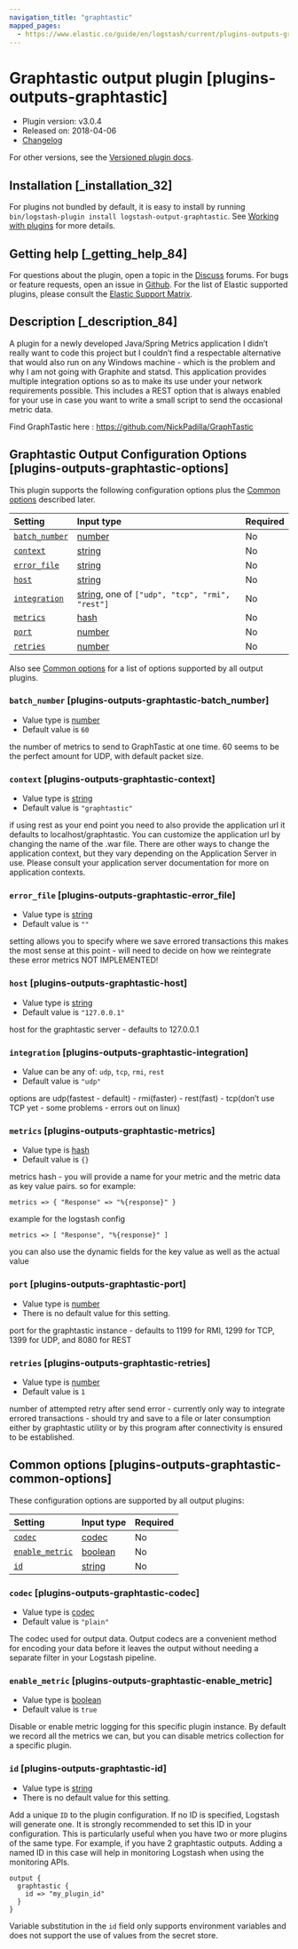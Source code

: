 ```yaml
---
navigation_title: "graphtastic"
mapped_pages:
  - https://www.elastic.co/guide/en/logstash/current/plugins-outputs-graphtastic.html
---
```


# Graphtastic output plugin [plugins-outputs-graphtastic]

* Plugin version: v3.0.4
* Released on: 2018-04-06
* [Changelog](https://github.com/logstash-plugins/logstash-output-graphtastic/blob/v3.0.4/CHANGELOG.md)

For other versions, see the [Versioned plugin docs](https://www.elastic.co/guide/en/logstash-versioned-plugins/current/output-graphtastic-index.html).

## Installation [_installation_32]

For plugins not bundled by default, it is easy to install by running `bin/logstash-plugin install logstash-output-graphtastic`. See [Working with plugins](https://www.elastic.co/guide/en/logstash/8.18/working-with-plugins.html) for more details.

## Getting help [_getting_help_84]

For questions about the plugin, open a topic in the [Discuss](http://discuss.elastic.co) forums. For bugs or feature requests, open an issue in [Github](https://github.com/logstash-plugins/logstash-output-graphtastic). For the list of Elastic supported plugins, please consult the [Elastic Support Matrix](https://www.elastic.co/support/matrix#logstash_plugins).

## Description [_description_84]

A plugin for a newly developed Java/Spring Metrics application I didn’t really want to code this project but I couldn’t find a respectable alternative that would also run on any Windows machine - which is the problem and why I am not going with Graphite and statsd. This application provides multiple integration options so as to make its use under your network requirements possible. This includes a REST option that is always enabled for your use in case you want to write a small script to send the occasional metric data.

Find GraphTastic here : <https://github.com/NickPadilla/GraphTastic>

## Graphtastic Output Configuration Options [plugins-outputs-graphtastic-options]

This plugin supports the following configuration options plus the [Common options](plugins-outputs-graphtastic.md#plugins-outputs-graphtastic-common-options) described later.

| Setting | Input type | Required |
| :- | :- | :- |
| [`batch_number`](plugins-outputs-graphtastic.md#plugins-outputs-graphtastic-batch_number) | [number](value-types.md#number) | No |
| [`context`](plugins-outputs-graphtastic.md#plugins-outputs-graphtastic-context) | [string](value-types.md#string) | No |
| [`error_file`](plugins-outputs-graphtastic.md#plugins-outputs-graphtastic-error_file) | [string](value-types.md#string) | No |
| [`host`](plugins-outputs-graphtastic.md#plugins-outputs-graphtastic-host) | [string](value-types.md#string) | No |
| [`integration`](plugins-outputs-graphtastic.md#plugins-outputs-graphtastic-integration) | [string](value-types.md#string), one of `["udp", "tcp", "rmi", "rest"]` | No |
| [`metrics`](plugins-outputs-graphtastic.md#plugins-outputs-graphtastic-metrics) | [hash](value-types.md#hash) | No |
| [`port`](plugins-outputs-graphtastic.md#plugins-outputs-graphtastic-port) | [number](value-types.md#number) | No |
| [`retries`](plugins-outputs-graphtastic.md#plugins-outputs-graphtastic-retries) | [number](value-types.md#number) | No |

Also see [Common options](plugins-outputs-graphtastic.md#plugins-outputs-graphtastic-common-options) for a list of options supported by all output plugins.

### `batch_number` [plugins-outputs-graphtastic-batch_number]

* Value type is [number](value-types.md#number)
* Default value is `60`

the number of metrics to send to GraphTastic at one time. 60 seems to be the perfect amount for UDP, with default packet size.

### `context` [plugins-outputs-graphtastic-context]

* Value type is [string](value-types.md#string)
* Default value is `"graphtastic"`

if using rest as your end point you need to also provide the application url it defaults to localhost/graphtastic. You can customize the application url by changing the name of the .war file. There are other ways to change the application context, but they vary depending on the Application Server in use. Please consult your application server documentation for more on application contexts.

### `error_file` [plugins-outputs-graphtastic-error_file]

* Value type is [string](value-types.md#string)
* Default value is `""`

setting allows you to specify where we save errored transactions this makes the most sense at this point - will need to decide on how we reintegrate these error metrics NOT IMPLEMENTED!

### `host` [plugins-outputs-graphtastic-host]

* Value type is [string](value-types.md#string)
* Default value is `"127.0.0.1"`

host for the graphtastic server - defaults to 127.0.0.1

### `integration` [plugins-outputs-graphtastic-integration]

* Value can be any of: `udp`, `tcp`, `rmi`, `rest`
* Default value is `"udp"`

options are udp(fastest - default) - rmi(faster) - rest(fast) - tcp(don’t use TCP yet - some problems - errors out on linux)

### `metrics` [plugins-outputs-graphtastic-metrics]

* Value type is [hash](value-types.md#hash)
* Default value is `{}`

metrics hash - you will provide a name for your metric and the metric data as key value pairs. so for example:

```
metrics => { "Response" => "%{response}" }
```

example for the logstash config

```
metrics => [ "Response", "%{response}" ]
```

you can also use the dynamic fields for the key value as well as the actual value

### `port` [plugins-outputs-graphtastic-port]

* Value type is [number](value-types.md#number)
* There is no default value for this setting.

port for the graphtastic instance - defaults to 1199 for RMI, 1299 for TCP, 1399 for UDP, and 8080 for REST

### `retries` [plugins-outputs-graphtastic-retries]

* Value type is [number](value-types.md#number)
* Default value is `1`

number of attempted retry after send error - currently only way to integrate errored transactions - should try and save to a file or later consumption either by graphtastic utility or by this program after connectivity is ensured to be established.

## Common options [plugins-outputs-graphtastic-common-options]

These configuration options are supported by all output plugins:

| Setting | Input type | Required |
| :- | :- | :- |
| [`codec`](plugins-outputs-graphtastic.md#plugins-outputs-graphtastic-codec) | [codec](value-types.md#codec) | No |
| [`enable_metric`](plugins-outputs-graphtastic.md#plugins-outputs-graphtastic-enable_metric) | [boolean](value-types.md#boolean) | No |
| [`id`](plugins-outputs-graphtastic.md#plugins-outputs-graphtastic-id) | [string](value-types.md#string) | No |

### `codec` [plugins-outputs-graphtastic-codec]

* Value type is [codec](value-types.md#codec)
* Default value is `"plain"`

The codec used for output data. Output codecs are a convenient method for encoding your data before it leaves the output without needing a separate filter in your Logstash pipeline.

### `enable_metric` [plugins-outputs-graphtastic-enable_metric]

* Value type is [boolean](value-types.md#boolean)
* Default value is `true`

Disable or enable metric logging for this specific plugin instance. By default we record all the metrics we can, but you can disable metrics collection for a specific plugin.

### `id` [plugins-outputs-graphtastic-id]

* Value type is [string](value-types.md#string)
* There is no default value for this setting.

Add a unique `ID` to the plugin configuration. If no ID is specified, Logstash will generate one. It is strongly recommended to set this ID in your configuration. This is particularly useful when you have two or more plugins of the same type. For example, if you have 2 graphtastic outputs. Adding a named ID in this case will help in monitoring Logstash when using the monitoring APIs.

```
output {
  graphtastic {
    id => "my_plugin_id"
  }
}
```

Variable substitution in the `id` field only supports environment variables and does not support the use of values from the secret store.
